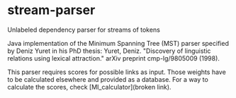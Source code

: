 # stream-parser
Unlabeled dependency parser for streams of tokens

Java implementation of the Minimum Spanning Tree (MST) parser specified by Deniz Yuret in his PhD thesis: Yuret, Deniz. "Discovery of linguistic relations using lexical attraction." arXiv preprint cmp-lg/9805009 (1998).

This parser requires scores for possible links as input. Those weights have to be calculated elsewhere and provided as a database. For a way to calculate the scores, check [MI_calculator](broken link).
